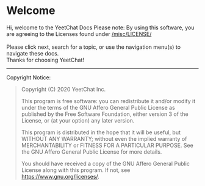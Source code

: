 # Welcome
Hi, welcome to the YeetChat Docs
Please note: By using this software, you are agreeing to the Licenses found under [/misc/LICENSE/](misc/LICENSE/)<br><br>
Please click next, search for a topic, or use the navigation menu(s) to navigate these docs.<br>
Thanks for choosing YeetChat!


----

Copyright Notice:
> Copyright (C) 2020  YeetChat Inc.
> 
> This program is free software: you can redistribute it and/or modify
> it under the terms of the GNU Affero General Public License as
> published by the Free Software Foundation, either version 3 of the
> License, or (at your option) any later version.
> 
> This program is distributed in the hope that it will be useful,
> but WITHOUT ANY WARRANTY; without even the implied warranty of
> MERCHANTABILITY or FITNESS FOR A PARTICULAR PURPOSE.  See the
> GNU Affero General Public License for more details.
> 
> You should have received a copy of the GNU Affero General Public License
> along with this program.  If not, see <https://www.gnu.org/licenses/>.
